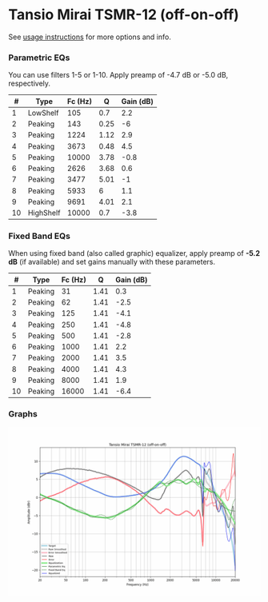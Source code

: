 # Tansio Mirai TSMR-12 (off-on-off)
See [usage instructions](https://github.com/jaakkopasanen/AutoEq#usage) for more options and info.

### Parametric EQs
You can use filters 1-5 or 1-10. Apply preamp of -4.7 dB or -5.0 dB, respectively.

|   # | Type      |   Fc (Hz) |    Q |   Gain (dB) |
|-----|-----------|-----------|------|-------------|
|   1 | LowShelf  |       105 | 0.7  |         2.2 |
|   2 | Peaking   |       143 | 0.25 |        -6   |
|   3 | Peaking   |      1224 | 1.12 |         2.9 |
|   4 | Peaking   |      3673 | 0.48 |         4.5 |
|   5 | Peaking   |     10000 | 3.78 |        -0.8 |
|   6 | Peaking   |      2626 | 3.68 |         0.6 |
|   7 | Peaking   |      3477 | 5.01 |        -1   |
|   8 | Peaking   |      5933 | 6    |         1.1 |
|   9 | Peaking   |      9691 | 4.01 |         2.1 |
|  10 | HighShelf |     10000 | 0.7  |        -3.8 |

### Fixed Band EQs
When using fixed band (also called graphic) equalizer, apply preamp of **-5.2 dB** (if available) and set gains manually with these parameters.

|   # | Type    |   Fc (Hz) |    Q |   Gain (dB) |
|-----|---------|-----------|------|-------------|
|   1 | Peaking |        31 | 1.41 |         0.3 |
|   2 | Peaking |        62 | 1.41 |        -2.5 |
|   3 | Peaking |       125 | 1.41 |        -4.1 |
|   4 | Peaking |       250 | 1.41 |        -4.8 |
|   5 | Peaking |       500 | 1.41 |        -2.8 |
|   6 | Peaking |      1000 | 1.41 |         2.2 |
|   7 | Peaking |      2000 | 1.41 |         3.5 |
|   8 | Peaking |      4000 | 1.41 |         4.3 |
|   9 | Peaking |      8000 | 1.41 |         1.9 |
|  10 | Peaking |     16000 | 1.41 |        -6.4 |

### Graphs
![](./Tansio%20Mirai%20TSMR-12%20(off-on-off).png)
